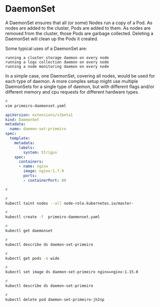 # DaemonSet

A DaemonSet ensures that all (or some) Nodes run a copy of a Pod. As nodes are added to the cluster, Pods are added to them. As nodes are removed from the cluster, those Pods are garbage collected. Deleting a DaemonSet will clean up the Pods it created.

Some typical uses of a DaemonSet are:

    running a cluster storage daemon on every node
    running a logs collection daemon on every node
    running a node monitoring daemon on every node

In a simple case, one DaemonSet, covering all nodes, would be used for each type of daemon. A more complex setup might use multiple DaemonSets for a single type of daemon, but with different flags and/or different memory and cpu requests for different hardware types.

```bash
#
vim primeiro-daemonset.yaml
```

```yaml
apiVersion: extensions/v1beta1
kind: DaemonSet
metadata:
  name: daemon-set-primeiro
spec:
  template:
    metadata:
      labels:
        system: Strigus
    spec:
      containers:
      - name: nginx
        image: nginx:1.7.9
        ports:
        - containerPort: 80
```


```bash
#

```

```bash
#
kubectl taint nodes --all node-role.kubernetes.io/master-
```

```bash
#
kubectl create -f  primeiro-daemonset.yaml
```

```bash
#
kubectl get daemonset
```

```bash
#
kubectl describe ds daemon-set-primeiro
```

```bash
#
kubectl get pods -o wide
```

```bash
#
kubectl set image ds daemon-set-primeiro nginx=nginx:1.15.0
```

```bash
#
kubectl describe ds daemon-set-primeiro
```

```bash
#
kubectl delete pod daemon-set-primeiro-jh2sp
```